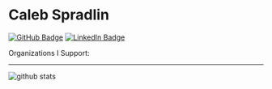 # Caleb Spradlin

[![GitHub Badge](https://img.shields.io/github/followers/cssprad1?style=social)](https://github.com/cssprad1?tab=followers)
[![LinkedIn Badge](https://img.shields.io/badge/My-LinkedIn-blue)](https://www.linkedin.com/in/caleb-spradlin/)

Organizations I Support:


---

![github stats](https://github-readme-stats-sigma-five.vercel.app/api?username=cssprad1&show_icons=true)
